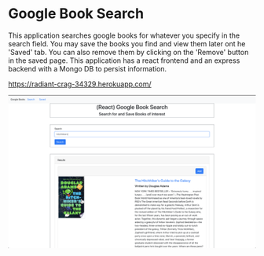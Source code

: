 # Google Book Search
This application searches google books for whatever you specify in the search field. You may save the books you find and view them later ont he 'Saved' tab. You can also remove them by clicking on the 'Remove' button in the saved page. This application has a react frontend and an express backend with a Mongo DB to persist information.

https://radiant-crag-34329.herokuapp.com/

![AppScreenshot](./public/assets/images/app_screenshot.png)